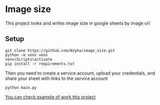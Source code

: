 # Image size
 This project looks and writes image size in google sheets by image url
## Setup
```
git clone https://github.com/AVyha/image_size.git
python -m venv venv
venv\Scripts\activate
pip install -r requirements.txt
```
Then you need to create a service account, upload your credentials, and share your sheet with links to the service account
```
python main.py
```

[You can check example of work this project](https://docs.google.com/spreadsheets/d/1IUvVKns9tEZtOkdCDZ3KzSddQJL--L7SnV3KQ59W6uE/edit#gid=1978346135)
